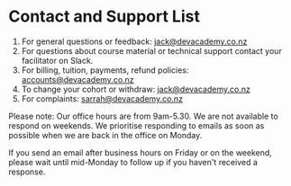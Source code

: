 # Contact and Support List

1. For general questions or feedback: <jack@devacademy.co.nz>
2. For questions about course material or technical support contact your facilitator on Slack.
3. For billing, tuition, payments, refund policies: <accounts@devacademy.co.nz>
4. To change your cohort or withdraw: <jack@devacademy.co.nz>
5. For complaints: <sarrah@devacademy.co.nz>

Please note: Our office hours are from 9am-5.30. We are not available to respond on weekends. We prioritise responding to emails as soon as possible when we are back in the office on Monday.

If you send an email after business hours on Friday or on the weekend, please wait until mid-Monday to follow up if you haven't received a response.

